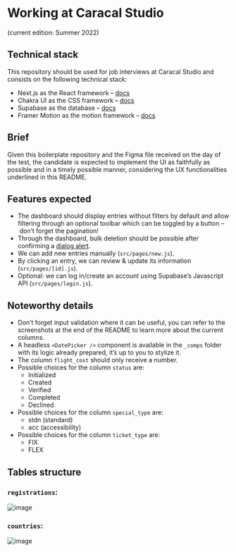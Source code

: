 # Working at Caracal Studio

(current edition: Summer 2022)

## Technical stack

This repository should be used for job interviews at Caracal Studio and consists on the following technical stack:

-   Next.js as the React framework – [docs](https://nextjs.org/docs/getting-started)
-   Chakra UI as the CSS framework – [docs](https://chakra-ui.com/)
-   Supabase as the database – [docs](https://supabase.com/docs)
-   Framer Motion as the motion framework – [docs](https://framer.com/motion)

## Brief

Given this boilerplate repository and the Figma file received on the day of the test, the candidate is expected to implement the UI as faithfully as possible and in a timely possible manner, considering the UX functionalities underlined in this README.

## Features expected

-   The dashboard should display entries without filters by default and allow filtering through an optional toolbar which can be toggled by a button – don’t forget the pagination!
-   Through the dashboard, bulk deletion should be possible after confirming a [dialog alert](https://chakra-ui.com/docs/components/alert-dialog/usage).
-   We can add new entries manually (`src/pages/new.js`).
-   By clicking an entry, we can review & update its information (`src/pages/[id].js`).
-   Optional: we can log in/create an account using Supabase’s Javascript API (`src/pages/login.js`).

## Noteworthy details

-   Don’t forget input validation where it can be useful, you can refer to the screenshots at the end of the README to learn more about the current columns.
-   A headless `<DatePicker />` component is available in the `_comps` folder with its logic already prepared, it’s up to you to stylize it.
-   The column `flight_cost` should only receive a number.
-   Possible choices for the column `status` are:
    -   Initialized
    -   Created
    -   Verified
    -   Completed
    -   Declined
-   Possible choices for the column `special_type` are:
    -   stdn (standard)
    -   acc (accessibility)
-   Possible choices for the column `ticket_type` are:
    -   FIX
    -   FLEX

## Tables structure

### `registrations`:

![image](https://user-images.githubusercontent.com/7307687/181276112-69d488ab-bd80-4a3a-a613-1cea01ef3bc9.png)

### `countries`:

![image](https://user-images.githubusercontent.com/7307687/181276578-50c119ed-1fc4-420c-9f37-39e25d5b6787.png)

